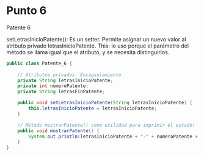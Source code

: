 # Punto 6

Patente 6

setLetrasInicioPatente(): Es un setter. Permite asignar un nuevo valor al atributo privado letrasInicioPatente.
This: lo uso porque el parámetro del método se llama igual que el atributo, y se necesita distinguirlos.

```java
public class Patente_6 {
    
    // Atributos privados: Encapsulamiento
    private String letrasInicioPatente;
    private int numeroPatente;
    private String letrasFinPatente;

    public void setLetrasInicioPatente(String letrasInicioPatente) {
        this.letrasInicioPatente = letrasInicioPatente;
    }

    // Método mostrarPatente() como utilidad para imprimir el estado:
    public void mostrarPatente() {
        System.out.println(letrasInicioPatente + "-" + numeroPatente + "-" + letrasFinPatente);
    }
}
